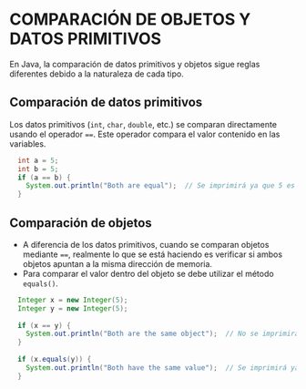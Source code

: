 # COMPARACIÓN DE OBJETOS Y DATOS PRIMITIVOS

En Java, la comparación de datos primitivos y objetos sigue reglas diferentes debido a la naturaleza de cada tipo. 

## Comparación de datos primitivos
Los datos primitivos (`int`, `char`, `double`, etc.) se comparan directamente usando el operador `==`. 
Este operador compara el valor contenido en las variables.

```java
  int a = 5;
  int b = 5;
  if (a == b) {
    System.out.println("Both are equal");  // Se imprimirá ya que 5 es igual a 5
  }
```

## Comparación de objetos
- A diferencia de los datos primitivos, cuando se comparan objetos mediante `==`, realmente lo que se está haciendo es verificar si ambos objetos apuntan a la misma dirección de memoria.
- Para comparar el valor dentro del objeto se debe utilizar el método `equals()`.

```java
  Integer x = new Integer(5);
  Integer y = new Integer(5);
  
  if (x == y) {
    System.out.println("Both are the same object");  // No se imprimirá, ya que x e y no apuntan a la misma dirección de memoria
  }
  
  if (x.equals(y)) {
    System.out.println("Both have the same value");  // Se imprimirá ya que x e y contienen el mismo valor
  }
```